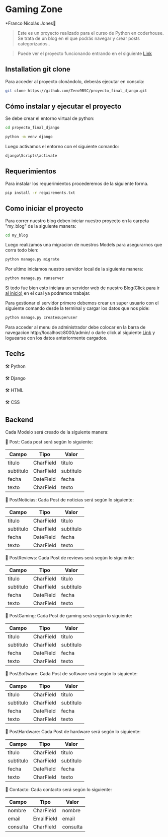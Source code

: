 # Gaming Zone

*Franco Nicolás Jones👋

> Este es un proyecto realizado para el curso de Python en coderhouse. Se trata de un blog en el que podrás navegar y crear posts categorizados..

> Puede ver el proyecto funcionando entrando en el siguiente [Link](https://francoj.pythonanywhere.com/)
## Installation git clone

Para acceder al proyecto clonándolo, deberás ejecutar en consola: 
```sh
git clone https://github.com/Zero9BSC/proyecto_final_django.git
```
## Cómo instalar y ejecutar el proyecto
Se debe crear el entorno virtual de python:

```cmd
cd proyecto_final_django

python -m venv django
```
Luego activamos el entorno con el siguiente comando:
```cmd
django\Scripts\activate
```

## Requerimientos
Para instalar los requerimientos procederemos de la siguiente forma.
```cmd
pip install -r requirements.txt
```


## Como iniciar el proyecto
Para correr nuestro blog deben iniciar nuestro proyecto en la carpeta "my_blog" de la siguiente manera:
```cmd
cd my_blog
```
Luego realizamos una migracion de nuestros Models para asegurarnos que corra todo bien:
```cmd
python manage.py migrate  
```

Por ultimo iniciamos nuestro servidor local de la siguiente manera:
```cmd
python manage.py runserver
```

Si todo fue bien esto iniciara un servidor web de nuestro [Blog(Click para ir al inicio)](http://localhost:8000) en el cual ya podremos trabajar.

Para gestionar el servidor primero debemos crear un super usuario con el siguiente comando desde la terminal y cargar los datos que nos pide:
```cmd
python manage.py createsuperuser
```

Para acceder al menu de administrador debe colocar en la barra de navegacion http://localhost:8000/admin/ o darle click al siguiente [Link](http://localhost:8000/admin/) y loguearse con los datos anteriormente cargados.


## Techs

🛠️ Python

🛠️ Django

🛠️ HTML

🛠️ CSS


## Backend

Cada Modelo será creado de la siguiente manera: 

🌱 Post: Cada post será según lo siguiente:

|    Campo      |   Tipo        |   Valor       |
| ------------- | ------------- | ------------- |
|    titulo     |   CharField   |   titulo      |
|   subtitulo   |   CharField   |   subtitulo   |
|      fecha    |   DateField   |    fecha      |
|   texto       |   CharField   |   texto       |

🌱 PostNoticias: Cada Post de noticias será según lo siguiente:

|    Campo      |   Tipo        |   Valor       |
| ------------- | ------------- | ------------- |
|    titulo     |   CharField   |   titulo      |
|   subtitulo   |   CharField   |   subtitulo   |
|      fecha    |   DateField   |    fecha      |
|   texto       |   CharField   |   texto       |


🌱 PostReviews: Cada Post de reviews será según lo siguiente:

|    Campo      |   Tipo        |   Valor       |
| ------------- | ------------- | ------------- |
|    titulo     |   CharField   |   titulo      |
|   subtitulo   |   CharField   |   subtitulo   |
|      fecha    |   DateField   |    fecha      |
|   texto       |   CharField   |   texto       |


🌱 PostGaming: Cada Post de gaming será según lo siguiente:

|    Campo      |   Tipo        |   Valor       |
| ------------- | ------------- | ------------- |
|    titulo     |   CharField   |   titulo      |
|   subtitulo   |   CharField   |   subtitulo   |
|      fecha    |   DateField   |    fecha      |
|   texto       |   CharField   |   texto       |

🌱 PostSoftware: Cada Post de software será según lo siguiente:

|    Campo      |   Tipo        |   Valor       |
| ------------- | ------------- | ------------- |
|    titulo     |   CharField   |   titulo      |
|   subtitulo   |   CharField   |   subtitulo   |
|      fecha    |   DateField   |    fecha      |
|   texto       |   CharField   |   texto       |


🌱 PostHardware: Cada Post de hardware será según lo siguiente:

|    Campo      |   Tipo        |   Valor       |
| ------------- | ------------- | ------------- |
|    titulo     |   CharField   |   titulo      |
|   subtitulo   |   CharField   |   subtitulo   |
|      fecha    |   DateField   |    fecha      |
|   texto       |   CharField   |   texto       |


🌱 Contacto: Cada contacto será según lo siguiente:

|    Campo      |   Tipo        |   Valor       |
| ------------- | ------------- | ------------- |
|    nombre     |   CharField   |   nombre      |
|   email       |   EmailField  |   email       |
|   consulta    |   CharField   |    consulta   |
